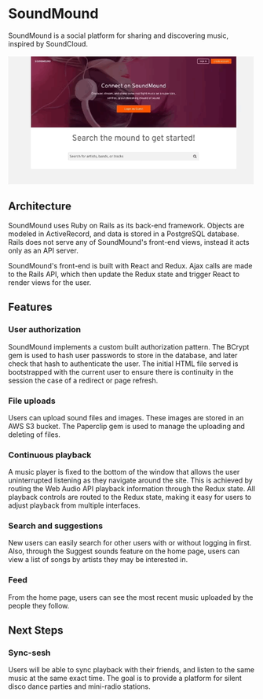 # SoundMound
SoundMound is a social platform for sharing and discovering music, inspired by SoundCloud.</br><br/>
<img src="https://github.com/morgan-edwards/morganedwards.io/blob/master/images/soundmound_low.gif" width="500">
## Architecture
SoundMound uses Ruby on Rails as its back-end framework. Objects are modeled in ActiveRecord, and data is stored in a PostgreSQL
database. Rails does not serve any of SoundMound's front-end views, instead it acts only as an API server.

SoundMound's front-end is built with React and Redux. Ajax calls are made to the Rails API, which then update the Redux
state and trigger React to render views for the user.

## Features
### User authorization
SoundMound implements a custom built authorization pattern. The BCrypt gem is used to
hash user passwords to store in the database, and later check that hash to authenticate the user.
The initial HTML file served is bootstrapped with the current user to ensure there is continuity in the session the case
of a redirect or page refresh.

### File uploads
Users can upload sound files and images. These images are stored in an AWS S3 bucket. The
Paperclip gem is used to manage the uploading and deleting of files.

### Continuous playback
A music player is fixed to the bottom of the window that allows the user uninterrupted
listening as they navigate around the site. This is achieved by routing the Web Audio API
playback information through the Redux state. All playback controls are routed to the Redux state,
making it easy for users to adjust playback from multiple interfaces.

### Search and suggestions
New users can easily search for other users with or without logging in first.
Also, through the Suggest sounds feature on the home page, users can view a list of songs
by artists they may be interested in.

### Feed
From the home page, users can see the most recent music uploaded by the people they follow.

## Next Steps
### Sync-sesh
Users will be able to sync playback with their friends, and listen to the same music
at the same exact time. The goal is to provide a platform for silent disco dance
parties and mini-radio stations.
